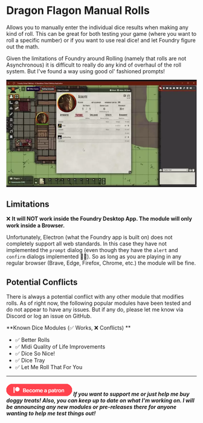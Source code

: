 # Dragon Flagon Manual Rolls

Allows you to manually enter the individual dice results when making any kind of roll. This can be great for both testing your game (where you want to roll a specific number) or if you want to use real dice! and let Foundry figure out the math.

Given the limitations of Foundry around Rolling (namely that rolls are not Asynchronous) it is difficult to really do any kind of overhaul of the roll system. But I've found a way using good ol' fashioned prompts!

![Manual Rolls Demo](../.assets/df-manual-rolls-demo.webp)

## Limitations

❌ **It will NOT work inside the Foundry Desktop App. The module will only work inside a Browser.**

Unfortunately, Electron (what the Foundry app is built on) does not completely support all web standards. In this case they have not implemented the `prompt` dialog (even though they have the `alert` and `confirm` dialogs implemented 🤷‍♂️). So as long as you are playing in any regular browser (Brave, Edge, Firefox, Chrome, etc.) the module will be fine.

## Potential Conflicts

There is always a potential conflict with any other module that modifies rolls. As of right now, the following popular modules have been tested and do not appear to have any issues. But if any do, please let me know via Discord or log an issue on GitHub.

**Known Dice Modules (✅ Works, ❌ Conflicts) **

- ✅ Better Rolls
- ✅ Midi Quality of Life Improvements
- ✅ Dice So Nice!
- ✅ Dice Tray
- ✅ Let Me Roll That For You

---

##### [![become a patron](../.assets/patreon-image.png)](https://www.patreon.com/bePatron?u=46113583) If you want to support me or just help me buy doggy treats! Also, you can keep up to date on what I'm working on. I will be announcing any new modules or pre-releases there for anyone wanting to help me test things out!
